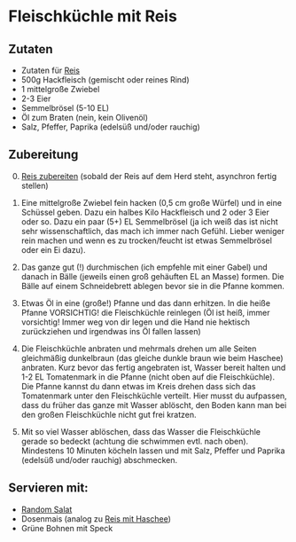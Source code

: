 # Fleischküchle mit Reis

## Zutaten

- Zutaten für [Reis](Reis.html)
- 500g Hackfleisch (gemischt oder reines Rind)
- 1 mittelgroße Zwiebel
- 2-3 Eier
- Semmelbrösel (5-10 EL)
- Öl zum Braten (nein, kein Olivenöl)
- Salz, Pfeffer, Paprika (edelsüß und/oder rauchig)

## Zubereitung

0. [Reis zubereiten](Reis.html) (sobald der Reis auf dem Herd steht, asynchron fertig stellen)

1. Eine mittelgroße Zwiebel fein hacken (0,5 cm große Würfel) und in eine Schüssel geben. Dazu ein halbes Kilo Hackfleisch und 2 oder 3 Eier oder so. Dazu ein paar (5+) EL Semmelbrösel (ja ich weiß das ist nicht sehr wissenschaftlich, das mach ich immer nach Gefühl. Lieber weniger rein machen und wenn es zu trocken/feucht ist etwas Semmelbrösel oder ein Ei dazu).

2. Das ganze gut (!) durchmischen (ich empfehle mit einer Gabel) und danach in Bälle (jeweils einen groß gehäuften EL an Masse) formen. Die Bälle auf einem Schneidebrett ablegen bevor sie in die Pfanne kommen.

3. Etwas Öl in eine (große!) Pfanne und das dann erhitzen. In die heiße Pfanne VORSICHTIG! die Fleischküchle reinlegen (Öl ist heiß, immer vorsichtig! Immer weg von dir legen und die Hand nie hektisch zurückziehen und irgendwas ins Öl fallen lassen)

4. Die Fleischküchle anbraten und mehrmals drehen um alle Seiten gleichmäßig dunkelbraun (das gleiche dunkle braun wie beim Haschee) anbraten. Kurz bevor das fertig angebraten ist, Wasser bereit halten und 1-2 EL Tomatenmark in die Pfanne (nicht oben auf die Fleischküchle). Die Pfanne kannst du dann etwas im Kreis drehen dass sich das Tomatenmark unter den Fleischküchle verteilt. Hier musst du aufpassen, dass du früher das ganze mit Wasser ablöscht, den Boden kann man bei den großen Fleischküchle nicht gut frei kratzen.

5. Mit so viel Wasser ablöschen, dass das Wasser die Fleischküchle gerade so bedeckt (achtung die schwimmen evtl. nach oben). Mindestens 10 Minuten köcheln lassen und mit Salz, Pfeffer und Paprika (edelsüß und/oder rauchig) abschmecken.

## Servieren mit:

- [Random Salat](Random%20Salat.html)
- Dosenmais (analog zu [Reis mit Haschee](Reis%20mit%20Haschee.html))
- Grüne Bohnen mit Speck
